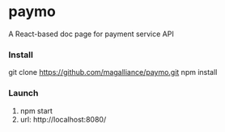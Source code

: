 # paymo
A React-based doc page for payment service API

### Install
git clone https://github.com/magalliance/paymo.git
npm install

### Launch
1. npm start
2. url: http://localhost:8080/
